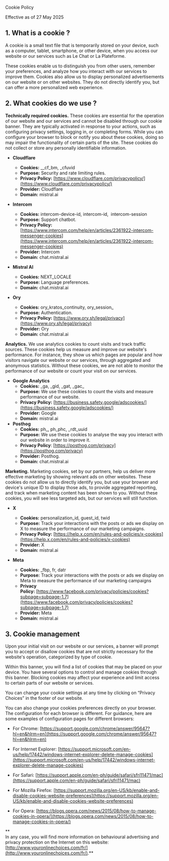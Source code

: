 Cookie Policy

Effective as of 27 May 2025

1\. What is a cookie ? 
-----------------------

A cookie is a small text file that is temporarily stored on your device, such as a computer, tablet, smartphone, or other device, when you access our website or our services such as Le Chat or La Plateforme. 

These cookies enable us to distinguish you from other users, remember your preferences, and analyze how you interact with our services to improve them. Cookies also allow us to display personalized advertisements on our website or on other websites. They do not directly identify you, but can offer a more personalized web experience.

2\. What cookies do we use ? 
-----------------------------

**Technically required cookies.** These cookies are essential for the operation of our website and our services and cannot be disabled through our cookie banner. They are typically activated in response to your actions, such as configuring privacy settings, logging in, or completing forms. While you can configure your browser to block or notify you about these cookies, doing so may impair the functionality of certain parts of the site. These cookies do not collect or store any personally identifiable information.

* **Cloudflare**
    * **Cookies:** \_\_cf\_bm, \_cfuvid
    * **Purpose:** Security and rate limiting rules. 
    * **Privacy Policy:** [https://www.cloudflare.com/privacypolicy/](https://www.cloudflare.com/privacypolicy/)
    * **Provider:** Cloudflare
    * **Domain:** mistral.ai

* **Intercom**
    * **Cookies:** intercom-device-id, intercom-id,  intercom-session
    * **Purpose:** Support chatbot.
    * **Privacy Policy:** [https://www.intercom.com/help/en/articles/2361922-intercom-messenger-cookies](https://www.intercom.com/help/en/articles/2361922-intercom-messenger-cookies)
    * **Provider:** Intercom
    * **Domain:** chat.mistral.ai

* **Mistral AI**
    * **Cookies:** NEXT\_LOCALE
    * **Purpose:** Language preferences.
    * **Domain:** chat.mistral.ai
* **Ory**
    * **Cookies:** ory\_kratos\_continuity, ory\_session\_
    * **Purpose:** Authentication.
    * **Privacy Policy:** [https://www.ory.sh/legal/privacy](https://www.ory.sh/legal/privacy)
    * **Provider:** Ory
    * **Domain:** chat.mistral.ai

**Analytics.** We use analytics cookies to count visits and track traffic sources. These cookies help us measure and improve our website's performance. For instance, they show us which pages are popular and how visitors navigate our website or our services, through aggregated and anonymous statistics. Without these cookies, we are not able to monitor the performance of our website or count your visit on our services.

* **Google Analytics**
    * **Cookies:** \_ga, \_gid, \_gat, \_gac\_<property-id>
    * **Purpose:** We use these cookies to count the visits and measure performance of our website.
    * **Privacy Policy:** [https://business.safety.google/adscookies/](https://business.safety.google/adscookies/)
    * **Provider:** Google
    * **Domain:** mistral.ai 
* **Posthog**
    * **Cookies:** ph\_, ph\_phc, \_rdt\_uuid
    * **Purpose:** We use these cookies to analyse the way you interact with our website in order to improve it.
    * **Privacy Policy**: [https://posthog.com/privacy](https://posthog.com/privacy)
    * **Provider:** Posthog.
    * **Domain:** chat.mistral.ai 

**Marketing.** Marketing cookies, set by our partners, help us deliver more effective marketing by showing relevant ads on other websites. These cookies do not allow us to directly identify you, but use your browser and device's unique ID to display those ads, to provide aggregated reporting, and track when marketing content has been shown to you. Without these cookies, you will see less targeted ads, but our services will still function.

* **X**
    * **Cookies:** personalization\_id, guest\_id, twid
    * **Purpose:** Track your interactions with the posts or ads we display on X to measure the performance of our marketing campaigns.
    * **Privacy Policy:** [https://help.x.com/en/rules-and-policies/x-cookies](https://help.x.com/en/rules-and-policies/x-cookies)
    * **Provider:** X
    * **Domain:** mistral.ai

* **Meta**
    * **Cookies:** \_fbp, fr, datr
    * **Purpose:** Track your interactions with the posts or ads we display on Meta to measure the performance of our marketing campaigns
    * **Privacy Policy:** [https://www.facebook.com/privacy/policies/cookies?subpage=subpage-1.7](https://www.facebook.com/privacy/policies/cookies?subpage=subpage-1.7)
    * **Provider:** Meta
    * **Domain:** mistral.ai

3\. Cookie management
---------------------

Upon your initial visit on our website or our services, a banner will prompt you to accept or disallow cookies that are not strictly necessary for the website's operation, categorized by type of cookie. 

Within this banner, you will find a list of cookies that may be placed on your device. You have several options to control and manage cookies through this banner. Blocking cookies may affect your experience and limit access to certain parts of our website or services.

You can change your cookie settings at any time by clicking on “Privacy Choices” in the footer of our website. 

You can also change your cookies preferences directly on your browser. The configuration for each browser is different. For guidance, here are some examples of configuration pages for different browsers: 

* For Chrome: [https://support.google.com/chrome/answer/95647?hl=en&hlrm=en](https://support.google.com/chrome/answer/95647?hl=en&hlrm=en)
    
* For Internet Explorer: [https://support.microsoft.com/en-us/help/17442/windows-internet-explorer-delete-manage-cookies](https://support.microsoft.com/en-us/help/17442/windows-internet-explorer-delete-manage-cookies)
    
* For Safari: [https://support.apple.com/en-ph/guide/safari/sfri11471/mac](https://support.apple.com/en-ph/guide/safari/sfri11471/mac)
    
* For Mozilla Firefox: [https://support.mozilla.org/en-US/kb/enable-and-disable-cookies-website-preferences](https://support.mozilla.org/en-US/kb/enable-and-disable-cookies-website-preferences)
    
* For Opera: [https://blogs.opera.com/news/2015/08/how-to-manage-cookies-in-opera/](https://blogs.opera.com/news/2015/08/how-to-manage-cookies-in-opera/)
    

**  
In any case, you will find more information on behavioural advertising and privacy protection on the Internet on this website: [http://www.youronlinechoices.com/fr/](http://www.youronlinechoices.com/fr/).**